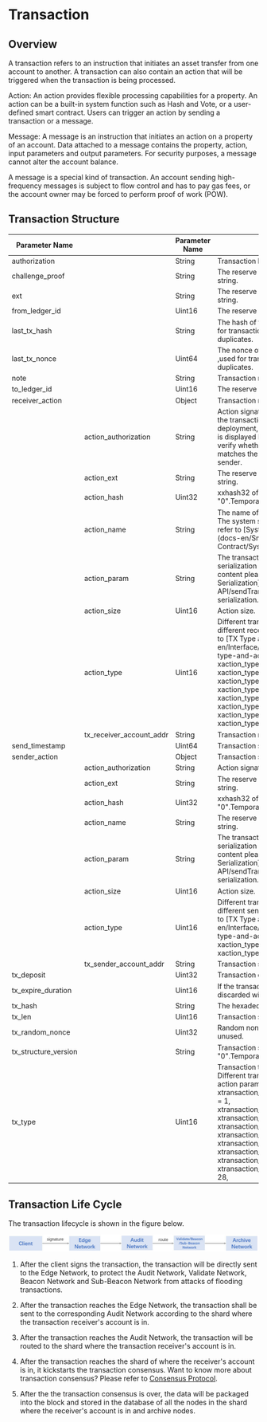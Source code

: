 # Transaction 

## Overview

A transaction refers to an instruction that initiates an asset transfer from one account to another. A transaction can also contain an action that will be triggered when the transaction is being processed.

Action: An action provides flexible processing capabilities for a property. An action can be a built-in system function such as Hash and Vote, or a user-defined smart contract. Users can trigger an action by sending a transaction or a message.

Message: A message is an instruction that initiates an action on a property of an account. Data attached to a message contains the property, action, input parameters and output parameters. For security purposes, a message cannot alter the account balance.

A message is a special kind of transaction. An account sending high-frequency messages is subject to flow control and has to pay gas fees, or the account owner may be forced to perform proof of work (POW).

## Transaction Structure

| Parameter Name       |                          | Parameter Name | Description                                                  |
| -------------------- | ------------------------ | -------------- | ------------------------------------------------------------ |
| authorization        |                          | String         | Transaction body signature.                                  |
| challenge_proof      |                          | String         | The reserve parameter, default to empty string.              |
| ext                  |                          | String         | The reserve parameter, default to empty string.              |
| from_ledger_id       |                          | Uint16         | The reserve parameter, default to "0".                       |
| last_tx_hash         |                          | String         | The hash of the previous transaction ,used for transaction sorting and removing duplicates. |
| last_tx_nonce        |                          | Uint64         | The nonce of the previous transaction ,used for transaction sorting and removing duplicates. |
| note                 |                          | String         | Transaction note.                                            |
| to_ledger_id         |                          | Uint16         | The reserve parameter, default to "0".                       |
| receiver_action      |                          | Object         | Transaction receiver action.                                 |
|                      | action_authorization     | String         | Action signature, JSON structure. When the transaction is application contract deployment, the public key of the contract is displayed here. The public key is used to verify whether the contract account matches the account of the transaction sender. |
|                      | action_ext               | String         | The reserve parameter, default to empty string.              |
|                      | action_hash              | Uint32         | xxhash32 of the action.Default to "0".Temporary unused.      |
|                      | action_name              | String         | The name of contract function.<br/>The system smart contract function,please refer to [System Smart Contract API](docs-en/Smart Contract/SystemContractAPI.md). |
|                      | action_param             | String         | The transaction receiver action.The serialization of different action perform content please refer to [Action Param Serialization](docs- en/Interface/RPC-API/sendTransaction/action-param-serialization.md). |
|                      | action_size              | Uint16         | Action size.                                                 |
|                      | action_type              | Uint16         | Different transaction type correspond to different receiver action type, please refer to [TX Type and Action Type](docs- en/Interface/RPC-API/sendTransaction/tx-type-and-action-type.md).<br/>xaction_type_asset_out                = 0,  <br/>xaction_type_create_contract_account    = 3,    <br/>xaction_type_run_contract              = 5,    <br/>xaction_type_asset_in                = 6,    <br/>xaction_type_pledge_token_vote          = 21,   <br/>xaction_type_redeem_token_vote          = 22,<br/>xaction_type_pledge_token               = 23,   <br/>xaction_type_redeem_token               = 24, |
|                      | tx_receiver_account_addr | String         | Transaction receiver account address.                        |
| send_timestamp       |                          | Uint64         | Transaction send timestamp.                                  |
| sender_action        |                          | Object         | Transaction sender action.                                   |
|                      | action_authorization     | String         | Action signature, JSON structure.                            |
|                      | action_ext               | String         | The reserve parameter, default to empty string.              |
|                      | action_hash              | Uint32         | xxhash32 of the action.Default to "0".Temporary unused.      |
|                      | action_name              | String         | The reserve parameter, default to empty string.              |
|                      | action_param             | String         | The transaction sender action.The serialization of different action perform content please refer to [Action Param Serialization](docs- en/Interface/RPC-API/sendTransaction/action-param-serialization.md). |
|                      | action_size              | Uint16         | Action size.                                                 |
|                      | action_type              | Uint16         | Different transaction types correspond to different sender action types, please refer to [TX Type and Action Type](docs- en/Interface/RPC-API/sendTransaction/tx-type-and-action-type.md).<br/>xaction_type_asset_out                  = 0,    <br/>xaction_type_source_null =1, |
|                      | tx_sender_account_addr   | String         | Transaction sender account address.                          |
| tx_deposit           |                          | Uint32         | Transaction deposit.The unit is uTOP.                        |
| tx_expire_duration   |                          | Uint16         | If the transaction expires, it will be discarded with the default time of 100s. |
| tx_hash              |                          | String         | The hexadecimal of the transaction hash.                     |
| tx_len               |                          | Uint16         | Transaction size.                                            |
| tx_random_nonce      |                          | Uint32         | Random nonce.Default to "0".Temporary unused.                |
| tx_structure_version |                          | String         | Transaction structure version.Default to "0".Temporary unused. |
| tx_type              |                          | Uint16         | Transaction type.<br/>Different transaction types have different action param and action type in action.<br/>xtransaction_type_create_contract_account       = 1, <br/>xtransaction_type_run_contract                            = 3,<br/>xtransaction_type_transfer                                     = 4,<br/>xtransaction_type_vote                                             = 20, <br/>xtransaction_type_abolish_vote                               = 21,<br/>xtransaction_type_pledge_token_gas                      = 22,  <br/>xtransaction_type_redeem_token_gas                    = 23,   <br/>xtransaction_type_pledge_token_vote                     = 27,<br/>xtransaction_type_redeem_token_vote                    = 28, |

## Transaction Life Cycle

The transaction lifecycle is shown in the figure below.

![Snap47](TransactionProtocol.assets/Snap47-1599553864316.jpg)

1. After the client signs the transaction, the transaction will be directly sent to the Edge Network, to protect the Audit Network, Validate Network, Beacon Network and Sub-Beacon Network from attacks of flooding transactions.

2. After the transaction reaches the Edge Network, the transaction shall be sent to the corresponding Audit Network according to the shard where the transaction receiver's account is in.

3. After the transaction reaches the Audit Network, the transaction will be routed to the shard where the transaction receiver's account is in.

4. After the transaction reaches the shard of where the receiver's account is in, it kickstarts the transaction consensus. Want to know more about transaction consensus? Please refer to [Consensus Protocol](docs-en/AboutTOPNetwork/Protocol/ConsensusProtocol.md).

5. After the the transaction consensus is over, the data will be packaged into the block and stored in the database of all the nodes in the shard where the receiver's account is in and archive nodes.

